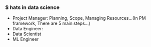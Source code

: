 ### $ hats in data science

- Project Manager: Planning, Scope, Managing Resources...(In PM framework, There are 5 main steps...)
- Data Engineer: 
- Data Scientist
- ML Engineer

